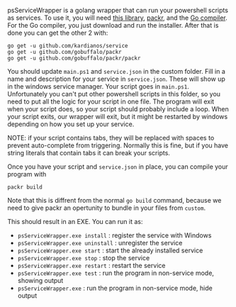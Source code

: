 psServiceWrapper is a golang wrapper that can run your powershell scripts as services. To use it, you will need [this library](https://github.com/kardianos/service), [packr](https://github.com/gobuffalo/packr), and the [Go compiler](https://golang.org). For the Go compiler, you just download and run the installer. After that is done you can get the other 2 with:
```
go get -u github.com/kardianos/service
go get -u github.com/gobuffalo/packr
go get -u github.com/gobuffalo/packr/packr
```

You should update `main.ps1` and `service.json` in the custom folder. Fill in a name and description for your service in `service.json`. These will show up in the windows service manager. Your script goes in `main.ps1`. Unfortunately you can't put other powershell scripts in this folder, so you need to put all the logic for your script in one file. The program will exit when your script does, so your script should probably include a loop. When your script exits, our wrapper will exit, but it might be restarted by windows depending on how you set up your service.

NOTE: if your script contains tabs, they will be replaced with spaces to prevent auto-complete from triggering. Normally this is fine, but if you have string literals that contain tabs it can break your scripts.

Once you have your script and `service.json` in place, you can compile your program with
```
packr build
```
Note that this is diffrent from the normal `go build` command, because we need to give packr an opertunity to bundle in your files from `custom`.

This should result in an EXE. You can run it as:
* `psServiceWrapper.exe install` : register the service with Windows
* `psServiceWrapper.exe uninstall` : unregister the service
* `psServiceWrapper.exe start` : start the already installed service
* `psServiceWrapper.exe stop` : stop the service
* `psServiceWrapper.exe restart` : restart the service
* `psServiceWrapper.exe test` : run the program in non-service mode, showing output
* `psServiceWrapper.exe` : run the program in non-service mode, hide output
